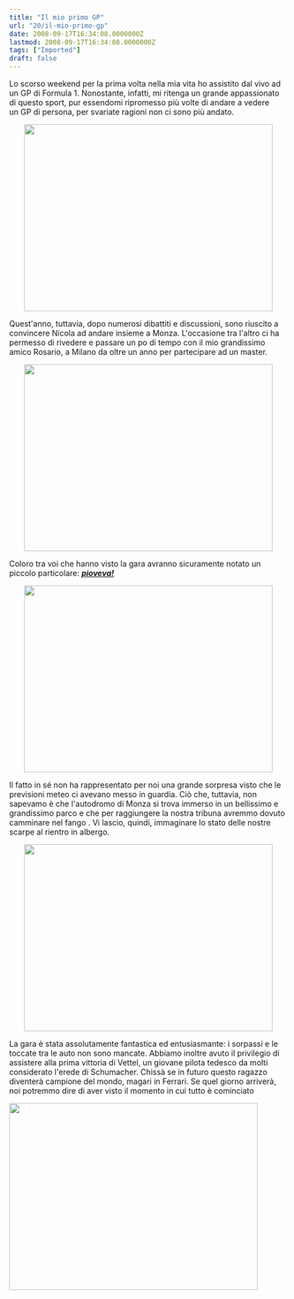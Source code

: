 ```yaml
---
title: "Il mio primo GP"
url: "20/il-mio-primo-gp"
date: 2008-09-17T16:34:08.0000000Z
lastmod: 2008-09-17T16:34:08.0000000Z
tags: ["Imported"]
draft: false
---
```

<p>
	Lo scorso weekend per la prima volta nella mia vita ho assistito dal vivo ad un GP di Formula 1. Nonostante, infatti, mi ritenga un grande appassionato di questo sport, pur essendomi ripromesso più volte di andare a vedere un GP di persona, per svariate ragioni non ci sono più andato.</p>
<p style="text-align: center">
	<img alt="" height="338" src="/public/image/monza_5.jpg" width="450" /></p>
<p>
	Quest'anno, tuttavia, dopo numerosi dibattiti e discussioni, sono riuscito a convincere Nicola ad andare insieme a Monza. L'occasione tra l'altro ci ha permesso di rivedere e passare un po di tempo con il mio grandissimo amico Rosario, a Milano da oltre un anno per partecipare ad un master.</p>
<p style="text-align: center">
	<img alt="" height="338" src="/public/image/monza_1.jpg" width="450" /></p>
<p>
	Coloro tra voi che hanno visto la gara avranno sicuramente notato un piccolo particolare: <u><em><strong>pioveva!</strong></em></u></p>
<p style="text-align: center">
	<img alt="" height="338" src="/public/image/monza_2.jpg" width="450" /></p>
<p>
	Il fatto in sé non ha rappresentato per noi una grande sorpresa visto che le previsioni meteo ci avevano messo in guardia. Ciò che, tuttavia, non sapevamo è che l'autodromo di Monza si trova immerso in un bellissimo e grandissimo parco e che per raggiungere la nostra tribuna avremmo dovuto camminare nel fango <img alt="" src="http://www.vifani.com/fckeditor/editor/images/smiley/default/icon_mrgreen.gif" />. Vi lascio, quindi, immaginare lo stato delle nostre scarpe al rientro in albergo.</p>
<p style="text-align: center">
	<img alt="" height="338" src="/public/image/monza_3.jpg" width="450" /></p>
<p>
	La gara è stata assolutamente fantastica ed entusiasmante: i sorpassi e le toccate tra le auto non sono mancate. Abbiamo inoltre avuto il privilegio di assistere alla prima vittoria di Vettel, un giovane pilota tedesco da molti considerato l'erede di Schumacher. Chissà se in futuro questo ragazzo diventerà campione del mondo, magari in Ferrari. Se quel giorno arriverà, noi potremmo dire di aver visto il momento in cui tutto è cominciato <img alt="" src="http://www.vifani.com/fckeditor/editor/images/smiley/default/icon_smile.gif" /></p>
<p>
	<img alt="" height="338" src="/public/image/monza_4.jpg" width="450" /></p>
